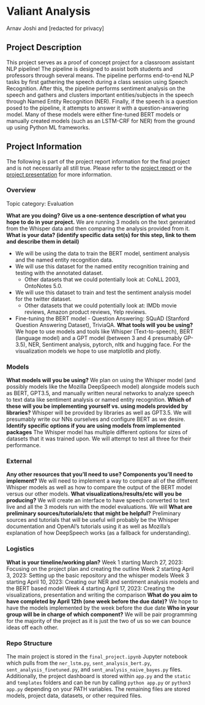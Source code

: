 # Valiant Analysis

Arnav Joshi and [redacted for privacy]

## Project Description

This project serves as a proof of concept project for a classroom assistant NLP pipeline! The pipeline is designed to assist both students and professors through several means. The pipeline performs end-to-end NLP tasks by first gathering the speech during a class session using Speech Recognition. After this, the pipeline performs sentiment analysis on the speech and gathers and clusters important entities/subjects in the speech through Named Entity Recognition (NER). Finally, if the speech is a question posed to the pipeline, it attempts to answer it with a question-answering model. Many of these models were either fine-tuned BERT models or manually created models (such as an LSTM-CRF for NER) from the ground up using Python ML frameworks.

## Project Information

The following is part of the project report information for the final project and is not necessarily all still true. Please refer to the [project report](./NLP_Project_Report.pdf) or the [project presentation](./NLP_Final_Presentation.pdf) for more information.

### Overview

Topic category: Evaluation

**What are you doing? Give us a one-sentence description of what you hope to do in your project.**
We are running 3 models on the text generated from the Whisper data and then comparing the analysis provided from it.
**What is your data? (identify specific data set(s) for this step, link to them and describe them in detail)**

- We will be using the data to train the BERT model, sentiment analysis and the named entity recognition data.
- We will use this dataset for the named entity recognition training and testing with the annotated dataset.
  - Other datasets that we could potentially look at: CoNLL 2003, OntoNotes 5.0.
- We will use this dataset to train and test the sentiment analysis model for the twitter dataset.
  - Other datasets that we could potentially look at: IMDb movie reviews, Amazon product reviews, Yelp reviews.
- Fine-tuning the BERT model - Question Answering: SQuAD (Stanford Question Answering Dataset), TriviaQA.
  **What tools will you be using?**
  We hope to use models and tools like Whisper (Text-to-speech), BERT (language model) and a GPT model (between 3 and 4 presumably GP-3.5), NER, Sentiment analysis, pytorch, nltk and hugging face. For the visualization models we hope to use matplotlib and plotly.

### Models

**What models will you be using?**
We plan on using the Whisper model (and possibly models like the Mozilla DeepSpeech model) alongside models such as BERT, GPT3.5, and manually written neural networks to analyze speech to text data like sentiment analysis or named entity recognition.
**Which of these will you be implementing yourself vs. using models provided by libraries?**
Whisper will be provided by libraries as well as GPT3.5. We will presumably write our NNs ourselves and configure BERT as we desire.
**Identify specific options if you are using models from implemented packages**
The Whisper model has multiple different options for sizes of datasets that it was trained upon. We will attempt to test all three for their performance.

### External

**Any other resources that you’ll need to use? Components you’ll need to implement?**
We will need to implement a way to compare all of the different Whisper models as well as how to compare the output of the BERT model versus our other models.
**What visualizations/results/etc will you be producing?**
We will create an interface to have speech converted to text live and all the 3 models run with the model evaluations. We will
**What are preliminary sources/tutorials/etc that might be helpful?**
Preliminary sources and tutorials that will be useful will probably be the Whisper documentation and OpenAI’s tutorials using it as well as Mozilla’s explanation of how DeepSpeech works (as a fallback for understanding).

### Logistics

**What is your timeline/working plan?**
Week 1 starting March 27, 2023: Focusing on the project plan and creating the outline
Week 2 starting April 3, 2023: Setting up the basic repository and the whisper models
Week 3 starting April 10, 2023: Creating our NER and sentiment analysis models and the BERT based model
Week 4 starting April 17, 2023: Creating the visualizations, presentation and writing the comparison
**What do you aim to have completed by April 12th (one week before the due date)?**
We hope to have the models implemented by the week before the due date
**Who in your group will be in charge of which component?**
We will be pair programming for the majority of the project as it is just the two of us so we can bounce ideas off each other.

### Repo Structure

The main project is stored in the `final_project.ipynb` Jupyter notebook which pulls from the `ner_lstm.py`, `sent_analysis_bert.py`, `sent_analysis_finetuned.py`, and `sent_analysis_naive_bayes.py` files. Additionally, the project dashboard is stored within `app.py` and the `static` and `templates` folders and can be run by calling `python app.py` or `python3 app.py` depending on your PATH variables. The remaining files are stored models, project data, datasets, or other required files.
